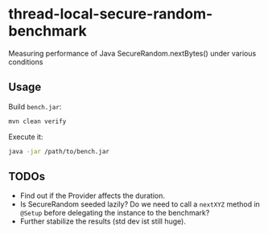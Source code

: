 # thread-local-secure-random-benchmark
Measuring performance of Java SecureRandom.nextBytes() under various conditions

## Usage
Build `bench.jar`:
```bash
mvn clean verify
```
Execute it:
```bash
java -jar /path/to/bench.jar
```

## TODOs
* Find out if the Provider affects the duration.
* Is SecureRandom seeded lazily? Do we need to call a `nextXYZ` method in `@Setup` before delegating the instance to the benchmark?
* Further stabilize the results (std dev ist still huge).
